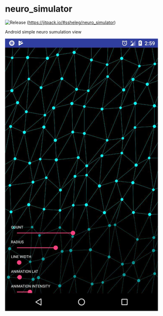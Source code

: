 # neuro_simulator
![Release](https://jitpack.io/v/ssheleg/neuro_simulator.svg)
(https://jitpack.io/#ssheleg/neuro_simulator)

Android simple neuro sumulation view

![Imgur](https://github.com/ssheleg/neuro_simulator/blob/master/image.jpg)
